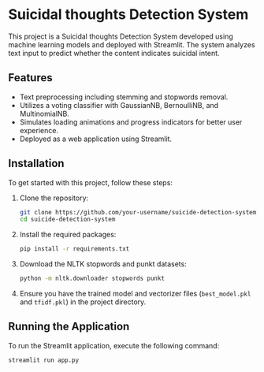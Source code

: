 # Suicidal thoughts Detection System

This project is a Suicidal thoughts Detection System developed using machine learning models and deployed with Streamlit. The system analyzes text input to predict whether the content indicates suicidal intent.

## Features

- Text preprocessing including stemming and stopwords removal.
- Utilizes a voting classifier with GaussianNB, BernoulliNB, and MultinomialNB.
- Simulates loading animations and progress indicators for better user experience.
- Deployed as a web application using Streamlit.

## Installation

To get started with this project, follow these steps:

1. Clone the repository:
    ```sh
    git clone https://github.com/your-username/suicide-detection-system.git
    cd suicide-detection-system
    ```

2. Install the required packages:
    ```sh
    pip install -r requirements.txt
    ```

3. Download the NLTK stopwords and punkt datasets:
    ```sh
    python -m nltk.downloader stopwords punkt
    ```

4. Ensure you have the trained model and vectorizer files (`best_model.pkl` and `tfidf.pkl`) in the project directory.

## Running the Application

To run the Streamlit application, execute the following command:
```sh
streamlit run app.py
